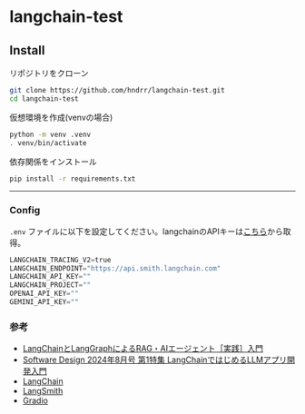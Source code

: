 # langchain-test

## Install

リポジトリをクローン

```bash
git clone https://github.com/hndrr/langchain-test.git
cd langchain-test
```

仮想環境を作成(venvの場合)

```bash
python -m venv .venv
. venv/bin/activate
```

依存関係をインストール

```bash
pip install -r requirements.txt
```

---

### Config

 `.env` ファイルに以下を設定してください。langchainのAPIキーは[こちら](https://smith.langchain.com/settings)から取得。

```python
LANGCHAIN_TRACING_V2=true
LANGCHAIN_ENDPOINT="https://api.smith.langchain.com"
LANGCHAIN_API_KEY=""
LANGCHAIN_PROJECT=""
OPENAI_API_KEY=""
GEMINI_API_KEY=""
```

### 参考

- [LangChainとLangGraphによるRAG・AIエージェント［実践］入門](https://gihyo.jp/book/2024/978-4-297-14530-9)
- [Software Design 2024年8月号 第1特集 LangChainではじめるLLMアプリ開発入門](https://gihyo.jp/magazine/SD/archive/2024/202408)
- [LangChain](https://langchain.com/)
- [LangSmith](https://smith.langchain.com/)
- [Gradio](https://www.gradio.app/)
